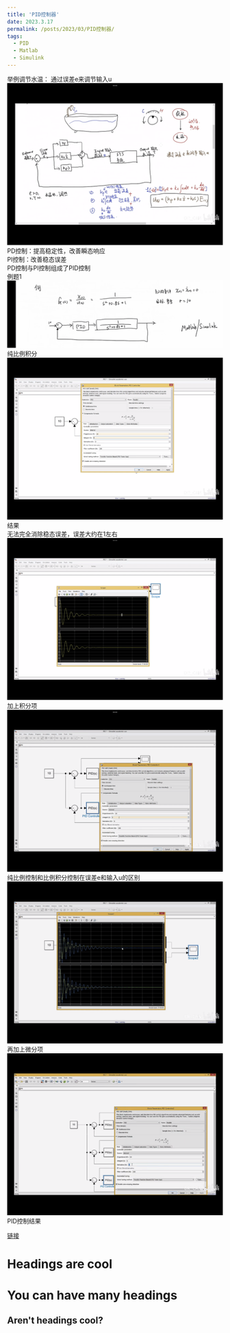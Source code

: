 ```yaml
---
title: 'PID控制器'
date: 2023.3.17
permalink: /posts/2023/03/PID控制器/
tags:
  - PID
  - Matlab
  - Simulink
---
```


举例调节水温：
通过误差e来调节输入u
![水温模型](/images/shuiwenpid.png)
PD控制：提高稳定性，改善瞬态响应\
PI控制：改善稳态误差\
PD控制与PI控制组成了PID控制\
例题1\
![例题1](/images/liti1.png)
纯比例积分
![纯比例积分](/images/bili10.png)
结果\
无法完全消除稳态误差，误差大约在1左右\
![比例误差](/images/biliwucha.png)
加上积分项
![加积分项](/images/bilijifen105.png)
纯比例控制和比例积分控制在误差e和输入u的区别
![区别](/images/qubie.png)
再加上微分项
![比例积分微分](/images/bilijifenweifen1053.png)
PID控制结果



[链接](https://www.bilibili.com/video/BV1xQ4y1T7yv/?spm_id_from=333.999.0.0)


Headings are cool
======

You can have many headings
======

Aren't headings cool?
------
